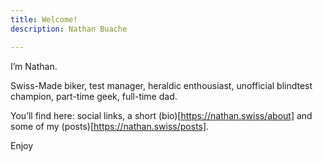 ```yaml
---
title: Welcome!
description: Nathan Buache

---
```


 I’m Nathan. 

 Swiss-Made biker, test manager, heraldic enthousiast, unofficial blindtest champion, part-time geek, full-time dad.

 You’ll find here: social links, a short (bio)[https://nathan.swiss/about] and some of my (posts)[https://nathan.swiss/posts]. 

 Enjoy


